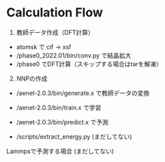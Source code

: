# Calculation Flow

1. 教師データ作成（DFT計算）  
 - atomsk で cif -> xsf  
 - /phase0_2022.01/bin/conv.py で結晶拡大  
 - /phase0 でDFT計算（スキップする場合はtarを解凍）  

2. NNPの作成  
 - /aenet-2.0.3/bin/generate.x で教師データの変換  
 - /aenet-2.0.3/bin/train.x で学習  
 - /aenet-2.0.3/bin/predict.x で予測  

 - /scripts/extract_energy.py (まだしてない)  


Lammpsで予測する場合 (まだしてない)  
